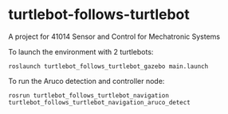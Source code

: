 # turtlebot-follows-turtlebot
A project for 41014 Sensor and Control for Mechatronic Systems

To launch the environment with 2 turtlebots:

`roslaunch turtlebot_follows_turtlebot_gazebo main.launch`

To run the Aruco detection and controller node:

`rosrun turtlebot_follows_turtlebot_navigation turtlebot_follows_turtlebot_navigation_aruco_detect`
